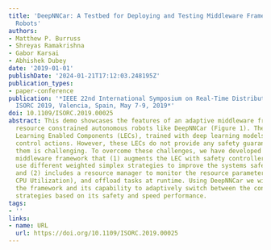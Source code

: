 ```yaml
---
title: 'DeepNNCar: A Testbed for Deploying and Testing Middleware Frameworks for Autonomous
  Robots'
authors:
- Matthew P. Burruss
- Shreyas Ramakrishna
- Gabor Karsai
- Abhishek Dubey
date: '2019-01-01'
publishDate: '2024-01-21T17:12:03.248195Z'
publication_types:
- paper-conference
publication: '*IEEE 22nd International Symposium on Real-Time Distributed Computing,
  ISORC 2019, Valencia, Spain, May 7-9, 2019*'
doi: 10.1109/ISORC.2019.00025
abstract: This demo showcases the features of an adaptive middleware framework for
  resource constrained autonomous robots like DeepNNCar (Figure 1). These robots use
  Learning Enabled Components (LECs), trained with deep learning models to perform
  control actions. However, these LECs do not provide any safety guarantees and testing
  them is challenging. To overcome these challenges, we have developed an adaptive
  middleware framework that (1) augments the LEC with safety controllers that can
  use different weighted simplex strategies to improve the systems safety guarantees,
  and (2) includes a resource manager to monitor the resource parameters (temperature,
  CPU Utilization), and offload tasks at runtime. Using DeepNNCar we will demonstrate
  the framework and its capability to adaptively switch between the controllers and
  strategies based on its safety and speed performance.
tags:
- ''
links:
- name: URL
  url: https://doi.org/10.1109/ISORC.2019.00025
---
```

